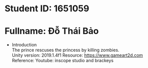 # Student ID: 1651059
# Fullname: Đỗ Thái Bảo
* Introduction  
The prince rescuses the princess by killing zombies.  
Unity version: 2019.1.4f1
Resource: https://www.gameart2d.com  
Reference: Youtube: inscope studio and brackeys 

